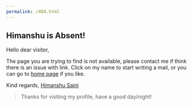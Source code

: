 ```yaml
---
permalink: /404.html
---
```


## Himanshu is Absent! 
Hello dear visitor,

The page you are trying to find is not available, please contact me if think there is an issue with link. 
Click on my name to start writing a mail, or you can go to [home page](https://sainihimanshu983.github.io) if you like.

Kind regards,
[Himanshu Saini](mailto:sainihimanshu983@gmail.com)

> Thanks for visiting my profile, have a good day/night!
